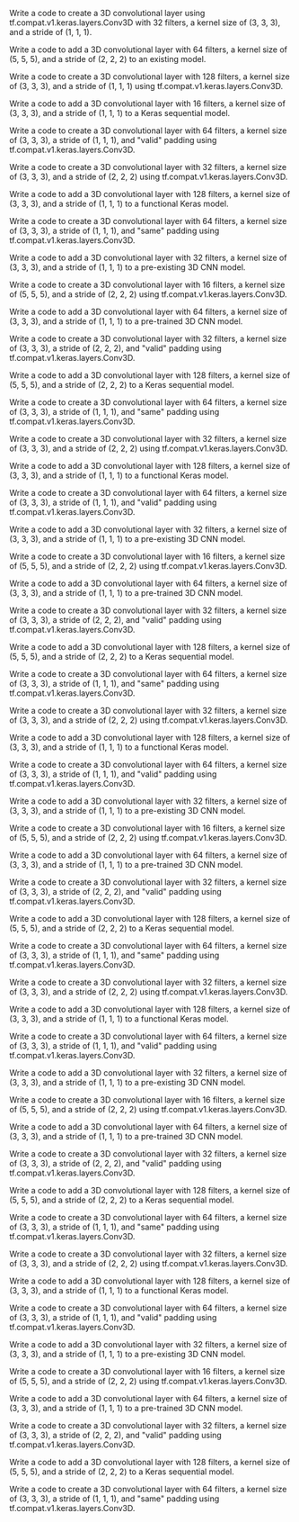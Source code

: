 Write a code to create a 3D convolutional layer using tf.compat.v1.keras.layers.Conv3D with 32 filters, a kernel size of (3, 3, 3), and a stride of (1, 1, 1).

Write a code to add a 3D convolutional layer with 64 filters, a kernel size of (5, 5, 5), and a stride of (2, 2, 2) to an existing model.

Write a code to create a 3D convolutional layer with 128 filters, a kernel size of (3, 3, 3), and a stride of (1, 1, 1) using tf.compat.v1.keras.layers.Conv3D.

Write a code to add a 3D convolutional layer with 16 filters, a kernel size of (3, 3, 3), and a stride of (1, 1, 1) to a Keras sequential model.

Write a code to create a 3D convolutional layer with 64 filters, a kernel size of (3, 3, 3), a stride of (1, 1, 1), and "valid" padding using tf.compat.v1.keras.layers.Conv3D.

Write a code to create a 3D convolutional layer with 32 filters, a kernel size of (3, 3, 3), and a stride of (2, 2, 2) using tf.compat.v1.keras.layers.Conv3D.

Write a code to add a 3D convolutional layer with 128 filters, a kernel size of (3, 3, 3), and a stride of (1, 1, 1) to a functional Keras model.

Write a code to create a 3D convolutional layer with 64 filters, a kernel size of (3, 3, 3), a stride of (1, 1, 1), and "same" padding using tf.compat.v1.keras.layers.Conv3D.

Write a code to add a 3D convolutional layer with 32 filters, a kernel size of (3, 3, 3), and a stride of (1, 1, 1) to a pre-existing 3D CNN model.

Write a code to create a 3D convolutional layer with 16 filters, a kernel size of (5, 5, 5), and a stride of (2, 2, 2) using tf.compat.v1.keras.layers.Conv3D.

Write a code to add a 3D convolutional layer with 64 filters, a kernel size of (3, 3, 3), and a stride of (1, 1, 1) to a pre-trained 3D CNN model.

Write a code to create a 3D convolutional layer with 32 filters, a kernel size of (3, 3, 3), a stride of (2, 2, 2), and "valid" padding using tf.compat.v1.keras.layers.Conv3D.

Write a code to add a 3D convolutional layer with 128 filters, a kernel size of (5, 5, 5), and a stride of (2, 2, 2) to a Keras sequential model.

Write a code to create a 3D convolutional layer with 64 filters, a kernel size of (3, 3, 3), a stride of (1, 1, 1), and "same" padding using tf.compat.v1.keras.layers.Conv3D.

Write a code to create a 3D convolutional layer with 32 filters, a kernel size of (3, 3, 3), and a stride of (2, 2, 2) using tf.compat.v1.keras.layers.Conv3D.

Write a code to add a 3D convolutional layer with 128 filters, a kernel size of (3, 3, 3), and a stride of (1, 1, 1) to a functional Keras model.

Write a code to create a 3D convolutional layer with 64 filters, a kernel size of (3, 3, 3), a stride of (1, 1, 1), and "valid" padding using tf.compat.v1.keras.layers.Conv3D.

Write a code to add a 3D convolutional layer with 32 filters, a kernel size of (3, 3, 3), and a stride of (1, 1, 1) to a pre-existing 3D CNN model.

Write a code to create a 3D convolutional layer with 16 filters, a kernel size of (5, 5, 5), and a stride of (2, 2, 2) using tf.compat.v1.keras.layers.Conv3D.

Write a code to add a 3D convolutional layer with 64 filters, a kernel size of (3, 3, 3), and a stride of (1, 1, 1) to a pre-trained 3D CNN model.

Write a code to create a 3D convolutional layer with 32 filters, a kernel size of (3, 3, 3), a stride of (2, 2, 2), and "valid" padding using tf.compat.v1.keras.layers.Conv3D.

Write a code to add a 3D convolutional layer with 128 filters, a kernel size of (5, 5, 5), and a stride of (2, 2, 2) to a Keras sequential model.

Write a code to create a 3D convolutional layer with 64 filters, a kernel size of (3, 3, 3), a stride of (1, 1, 1), and "same" padding using tf.compat.v1.keras.layers.Conv3D.

Write a code to create a 3D convolutional layer with 32 filters, a kernel size of (3, 3, 3), and a stride of (2, 2, 2) using tf.compat.v1.keras.layers.Conv3D.

Write a code to add a 3D convolutional layer with 128 filters, a kernel size of (3, 3, 3), and a stride of (1, 1, 1) to a functional Keras model.

Write a code to create a 3D convolutional layer with 64 filters, a kernel size of (3, 3, 3), a stride of (1, 1, 1), and "valid" padding using tf.compat.v1.keras.layers.Conv3D.

Write a code to add a 3D convolutional layer with 32 filters, a kernel size of (3, 3, 3), and a stride of (1, 1, 1) to a pre-existing 3D CNN model.

Write a code to create a 3D convolutional layer with 16 filters, a kernel size of (5, 5, 5), and a stride of (2, 2, 2) using tf.compat.v1.keras.layers.Conv3D.

Write a code to add a 3D convolutional layer with 64 filters, a kernel size of (3, 3, 3), and a stride of (1, 1, 1) to a pre-trained 3D CNN model.

Write a code to create a 3D convolutional layer with 32 filters, a kernel size of (3, 3, 3), a stride of (2, 2, 2), and "valid" padding using tf.compat.v1.keras.layers.Conv3D.

Write a code to add a 3D convolutional layer with 128 filters, a kernel size of (5, 5, 5), and a stride of (2, 2, 2) to a Keras sequential model.

Write a code to create a 3D convolutional layer with 64 filters, a kernel size of (3, 3, 3), a stride of (1, 1, 1), and "same" padding using tf.compat.v1.keras.layers.Conv3D.

Write a code to create a 3D convolutional layer with 32 filters, a kernel size of (3, 3, 3), and a stride of (2, 2, 2) using tf.compat.v1.keras.layers.Conv3D.

Write a code to add a 3D convolutional layer with 128 filters, a kernel size of (3, 3, 3), and a stride of (1, 1, 1) to a functional Keras model.

Write a code to create a 3D convolutional layer with 64 filters, a kernel size of (3, 3, 3), a stride of (1, 1, 1), and "valid" padding using tf.compat.v1.keras.layers.Conv3D.

Write a code to add a 3D convolutional layer with 32 filters, a kernel size of (3, 3, 3), and a stride of (1, 1, 1) to a pre-existing 3D CNN model.

Write a code to create a 3D convolutional layer with 16 filters, a kernel size of (5, 5, 5), and a stride of (2, 2, 2) using tf.compat.v1.keras.layers.Conv3D.

Write a code to add a 3D convolutional layer with 64 filters, a kernel size of (3, 3, 3), and a stride of (1, 1, 1) to a pre-trained 3D CNN model.

Write a code to create a 3D convolutional layer with 32 filters, a kernel size of (3, 3, 3), a stride of (2, 2, 2), and "valid" padding using tf.compat.v1.keras.layers.Conv3D.

Write a code to add a 3D convolutional layer with 128 filters, a kernel size of (5, 5, 5), and a stride of (2, 2, 2) to a Keras sequential model.

Write a code to create a 3D convolutional layer with 64 filters, a kernel size of (3, 3, 3), a stride of (1, 1, 1), and "same" padding using tf.compat.v1.keras.layers.Conv3D.

Write a code to create a 3D convolutional layer with 32 filters, a kernel size of (3, 3, 3), and a stride of (2, 2, 2) using tf.compat.v1.keras.layers.Conv3D.

Write a code to add a 3D convolutional layer with 128 filters, a kernel size of (3, 3, 3), and a stride of (1, 1, 1) to a functional Keras model.

Write a code to create a 3D convolutional layer with 64 filters, a kernel size of (3, 3, 3), a stride of (1, 1, 1), and "valid" padding using tf.compat.v1.keras.layers.Conv3D.

Write a code to add a 3D convolutional layer with 32 filters, a kernel size of (3, 3, 3), and a stride of (1, 1, 1) to a pre-existing 3D CNN model.

Write a code to create a 3D convolutional layer with 16 filters, a kernel size of (5, 5, 5), and a stride of (2, 2, 2) using tf.compat.v1.keras.layers.Conv3D.

Write a code to add a 3D convolutional layer with 64 filters, a kernel size of (3, 3, 3), and a stride of (1, 1, 1) to a pre-trained 3D CNN model.

Write a code to create a 3D convolutional layer with 32 filters, a kernel size of (3, 3, 3), a stride of (2, 2, 2), and "valid" padding using tf.compat.v1.keras.layers.Conv3D.

Write a code to add a 3D convolutional layer with 128 filters, a kernel size of (5, 5, 5), and a stride of (2, 2, 2) to a Keras sequential model.

Write a code to create a 3D convolutional layer with 64 filters, a kernel size of (3, 3, 3), a stride of (1, 1, 1), and "same" padding using tf.compat.v1.keras.layers.Conv3D.